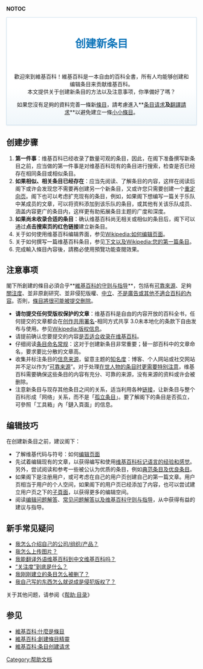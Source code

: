__NOTOC__

<div style="border:1px solid #CADEED; margin-bottom:20px; padding:10px 20px; vertical-align:top; box-shadow: 0px 1px 3px #DDE6ED; background:#FFFFFF; background: linear-gradient(top, #fff 65%,#EFF6FA 100%); background: -moz-linear-gradient(top, #fff 65%, #EFF6FA 100%); background: -webkit-gradient(linear, left top, left bottom, color-stop(65%,#fff), color-stop(100%,#EFF6FA)); background: -webkit-linear-gradient(top, #fff 65%,#EFF6FA 100%); background: -o-linear-gradient(top, #fff 65%,#EFF6FA 100%); background: -ms-linear-gradient(top, #fff 65%,#EFF6FA 100%); background: linear-gradient(top, #fff 65%,#EFF6FA 100%);">

<center>

<div style="display: inline; display: inline-block; margin: 0; text-align: center; line-height: 1.6; color: #457; margin-left:0;">

<h2 style="margin: 0; padding: 10px 0px; border: none; font-size: 200%; font-weight: bold; color: #17b; font-family: Sans-serif; ">

创建新条目

</h2>

</div>

</center>

<center>

歡迎來到維基百科！維基百科是一本自由的百科全書，所有人均能够创建和编辑条目来贡献维基百科。</br>
本文提供关于创建新条目的方法以及注意事项，你準備好了嗎？

</center>

<div style="margin: 0; text-align: center; margin-left:0;">

</div>

<center>

如果您沒有足夠的資料完善一條新[條目](../Page/維基百科:條目.md "wikilink")，請考慮進入**[条目请求](../Page/維基百科:条目请求.md "wikilink")**及**[翻譯請求](../Page/維基百科:翻譯請求.md "wikilink")**以避免建立一條[小小條目](../Page/維基百科:小小條目.md "wikilink")。

</center>

</div>

</div>

<noinclude></noinclude>

## 创建步骤

1.  **第一件事**：维基百科已经收录了数量可观的条目，因此，在阁下准备撰写新条目之前，应当做的第一件事是对维基百科现有的条目进行搜索，检查是否已经存在相同条目或相似条目。
2.  **如果相似、相关条目已经存在**：应当先阅读、了解条目的内容，这样在阅读后阁下或许会发现您不需要再创建另一个新条目，又或许您只需要创建一个[重定向页](https://zh.wikipedia.org/wiki/Wikipedia:重定向 "wikilink")。阁下也可以考虑扩充现有的条目，例如，如果阁下想编写一篇关于乐队中某成员的文章，可以将资料添加到该乐队的条目，或其他有关该乐队成员、涵盖内容更广的条目内，这样更有助拓展条目主题的广度和深度。
3.  **如果尚未收录合适的条目**：确认维基百科尚无相关或相似的条目后，阁下可以通过**点击搜索页的红色链接**建立新条目。
4.  关于如何使用维基百科编辑界面，参见[Wikipedia:如何编辑页面](https://zh.wikipedia.org/wiki/Wikipedia:如何编辑页面 "wikilink")。
5.  关于如何撰写一篇维基百科条目，参见[下文以及](../Page/#注意事项.md "wikilink")[Wikipedia:您的第一篇条目](https://zh.wikipedia.org/wiki/Wikipedia:您的第一篇条目 "wikilink")。
6.  完成輸入條目內容後，請務必使用預覽功能查閱效果。

## 注意事项

閣下所創建的條目必須合乎**[維基百科的守则与指导](https://zh.wikipedia.org/wiki/Wikipedia:方针与指引 "wikilink")**，包括有[可靠來源](https://zh.wikipedia.org/wiki/Wikipedia:可靠來源 "wikilink")、足夠[關注度](https://zh.wikipedia.org/wiki/Wikipedia:關注度 "wikilink")、並非原創研究、並非侵犯版權、[中立](https://zh.wikipedia.org/wiki/Wikipedia:中立的观点 "wikilink")、[不是廣告或其他不適合百科的內容](https://zh.wikipedia.org/wiki/Wikipedia:维基百科不是什么 "wikilink")。否則，[條目將很可能被提交刪除](https://zh.wikipedia.org/wiki/Wikipedia:如何降低條目被提交刪除的可能性 "wikilink")。

  - **请勿提交任何受版权保护的文章**：维基百科是自由的内容开放的百科全书，任何提交的文章都会在[创作共用署名](../Page/创作共用.md "wikilink")-相同方式共享
    3.0未本地化的条款下自由发布与使用。参见[Wikipedia:版权信息](https://zh.wikipedia.org/wiki/Wikipedia:版权信息 "wikilink")。
  - 请提前确认您要提交的内容[是否适合收录在维基百科](https://zh.wikipedia.org/wiki/Wikipedia:维基百科不是什么 "wikilink")。
  - 仔细阅读[条目命名常规](https://zh.wikipedia.org/wiki/Wikipedia:命名常规 "wikilink")：这对于创建新条目非常重要；替一部百科中的文章命名，要求要比分散的文章高。
  - 收集并标注条目的[信息来源](https://zh.wikipedia.org/wiki/Wikipedia:列明来源 "wikilink")，留意主题的[知名度](https://zh.wikipedia.org/wiki/Wikipedia:关注度 "wikilink")：博客、个人网站或社交网站并不足以作为“[可靠来源](https://zh.wikipedia.org/wiki/Wikipedia:可靠來源 "wikilink")”。对于处理[在世人物的条目时更需要特别注意](https://zh.wikipedia.org/wiki/Wikipedia:生者传记 "wikilink")，维基百科需要确保这些条目的内容有充分、可靠的来源，没有来源的资料或许会被删除。
  - 注意新条目与现存其他条目之间的关系，适当利用各种[链接](https://zh.wikipedia.org/wiki/Help:链接 "wikilink")，让新条目与整个百科形成「网络」关系，而不是「[孤立条目](https://zh.wikipedia.org/wiki/Wikipedia:孤立条目 "wikilink")」。要了解阁下的条目是否孤立，可參照「工具箱」內「鏈入頁面」的信息。

## 编辑技巧

在创建新条目之前，建议阁下：

  - 了解维基代码与符号：如何[编辑页面](https://zh.wikipedia.org/wiki/Wikipedia:如何编辑页面 "wikilink")
  - 先试着编辑现有的文章，以获得编写和使用[维基百科标记语言的经验和感觉](https://zh.wikipedia.org/wiki/Wikipedia:格式手冊 "wikilink")。另外，尝试阅读和参考一些被公认为优质的条目，例如[典范条目及](https://zh.wikipedia.org/wiki/Wikipedia:典范条目 "wikilink")[优良条目](https://zh.wikipedia.org/wiki/Wikipedia:優良條目 "wikilink")。
  - 如果阁下是注册用户，或可考虑在自己的用户页创建自己的第一篇文章。用户页相当于用户的个人空间，如果阁下的用户页已经添加了内容，也可以尝试建立用户页之下的[子頁面](https://zh.wikipedia.org/wiki/Wikipedia:子頁面 "wikilink")，以获得更多的编辑空间。
  - 阅读[编辑问题解答](https://zh.wikipedia.org/wiki/Wikipedia:常见问题解答/编辑 "wikilink")、[常见问题解答以及](https://zh.wikipedia.org/wiki/Wikipedia:常见问题解答 "wikilink")[维基百科守则与指导](https://zh.wikipedia.org/wiki/Wikipedia:守则与指导 "wikilink")，从中获得有益的建议与指导。

<div id="mw-customcollapsible-pass" class="mw-collapsible mw-collapsed" style="position:fixed; top:0px; left:0px; height:100%; width:100%; z-index:998; background-color:#000000; opacity: 0.5; display:none;">

 

</div>

<div id="mw-customcollapsible-pass" class="mw-collapsible mw-collapsed" style="position:fixed; top:50px; left:200px; right:200px; bottom:50px; z-index:999; overflow:auto;display:none;">

<div align="right">

<span class="submit ui-button ui-widget ui-state-default ui-corner-all ui-button-text-icon-primary ui-button-red mw-customtoggle-pass" role="button" aria-disabled="false" title="關閉"><span class="ui-button-icon-primary ui-icon ui-icon-close"> </span><span class="ui-button-text">關閉</span></span>

</div>

<div style="position: relative;border: 1px solid #27AA65;background: #27AA65;color: black;padding: .1em;text-align: center;font-size: 100%;margin-bottom: 0px;height: ;{{border-radius|4px 4px 0px 0px}};border-bottom: none;">

<div style="border: 0px solid #fd6; background: #fff; margin:1em 1ex 1ex 1ex; padding: 1em; text-align:center">

</div>

</div>

</div>

## 新手常见疑问

  - [我怎么介绍自己的公司/组织/产品？](../Page/H:打广告.md "wikilink")
  - [我怎么上传图片？](../Page/WP:上传.md "wikilink")
  - [我能翻译外语维基百科到中文维基百科吗？](../Page/H:翻译.md "wikilink")
  - [“关注度”到底是什么？](../Page/H:关注度.md "wikilink")
  - [我刚刚建立的条目怎么被删了？](../Page/维基百科:为什么我创建的页面被删除？.md "wikilink")
  - [我自己写的东西怎么就说成是侵犯版权了？](../Page/维基百科:版权常见问题解答.md "wikilink")

关于其他问题，请参阅《[帮助:目录](../Page/帮助:目录.md "wikilink")》

## 参见

  - [維基百科:什麼是條目](../Page/維基百科:什麼是條目.md "wikilink")
  - [維基百科:創建條目精靈](../Page/維基百科:創建條目精靈.md "wikilink")
  - [維基百科:条目创建请求](../Page/維基百科:条目创建请求.md "wikilink")

<noinclude>  </noinclude>

[Category:帮助文档](https://zh.wikipedia.org/wiki/Category:帮助文档 "wikilink")